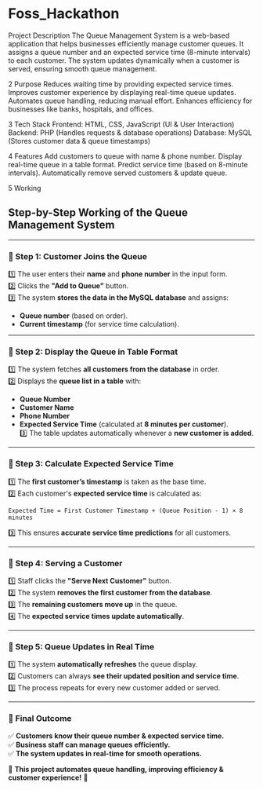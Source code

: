 # Foss_Hackathon
Project Description
The Queue Management System is a web-based application that helps businesses efficiently manage customer queues. It assigns a queue number and an expected service time (8-minute intervals) to each customer. The system updates dynamically when a customer is served, ensuring smooth queue management.

2 Purpose
 Reduces waiting time by providing expected service times.
 Improves customer experience by displaying real-time queue updates.
 Automates queue handling, reducing manual effort.
 Enhances efficiency for businesses like banks, hospitals, and offices.

3 Tech Stack
 Frontend: HTML, CSS, JavaScript (UI & User Interaction)
 Backend: PHP (Handles requests & database operations)
 Database: MySQL (Stores customer data & queue timestamps)

4 Features
 Add customers to queue with name & phone number.
 Display real-time queue in a table format.
 Predict service time (based on 8-minute intervals).
 Automatically remove served customers & update queue.

5 Working
## **Step-by-Step Working of the Queue Management System**  

---

### **🔹 Step 1: Customer Joins the Queue**  
1️⃣ The user enters their **name** and **phone number** in the input form.  
2️⃣ Clicks the **"Add to Queue"** button.  
3️⃣ The system **stores the data in the MySQL database** and assigns:  
   - **Queue number** (based on order).  
   - **Current timestamp** (for service time calculation).  

---

### **🔹 Step 2: Display the Queue in Table Format**  
1️⃣ The system fetches **all customers from the database** in order.  
2️⃣ Displays the **queue list in a table** with:  
   - **Queue Number**  
   - **Customer Name**  
   - **Phone Number**  
   - **Expected Service Time** (calculated at **8 minutes per customer**).  
3️⃣ The table updates automatically whenever a **new customer is added**.  

---

### **🔹 Step 3: Calculate Expected Service Time**  
1️⃣ The **first customer’s timestamp** is taken as the base time.  
2️⃣ Each customer's **expected service time** is calculated as:  
   ```
   Expected Time = First Customer Timestamp + (Queue Position - 1) × 8 minutes
   ```
3️⃣ This ensures **accurate service time predictions** for all customers.  

---

### **🔹 Step 4: Serving a Customer**  
1️⃣ Staff clicks the **"Serve Next Customer"** button.  
2️⃣ The system **removes the first customer from the database**.  
3️⃣ The **remaining customers move up** in the queue.  
4️⃣ The **expected service times update automatically**.  

---

### **🔹 Step 5: Queue Updates in Real Time**  
1️⃣ The system **automatically refreshes** the queue display.  
2️⃣ Customers can always **see their updated position and service time**.  
3️⃣ The process repeats for every new customer added or served.  

---

### **🚀 Final Outcome**  
✅ **Customers know their queue number & expected service time.**  
✅ **Business staff can manage queues efficiently.**  
✅ **The system updates in real-time for smooth operations.**  

🔹 **This project automates queue handling, improving efficiency & customer experience!** 🔹

